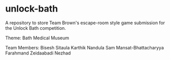# unlock-bath
A repository to store Team Brown's escape-room style game submission for the Unlock Bath competition. 

Theme: 
Bath Medical Museum

Team Members:
Bisesh Sitaula
Karthik Nandula
Sam Mansat-Bhattacharyya
Farahmand Zeidaabadi Nezhad
